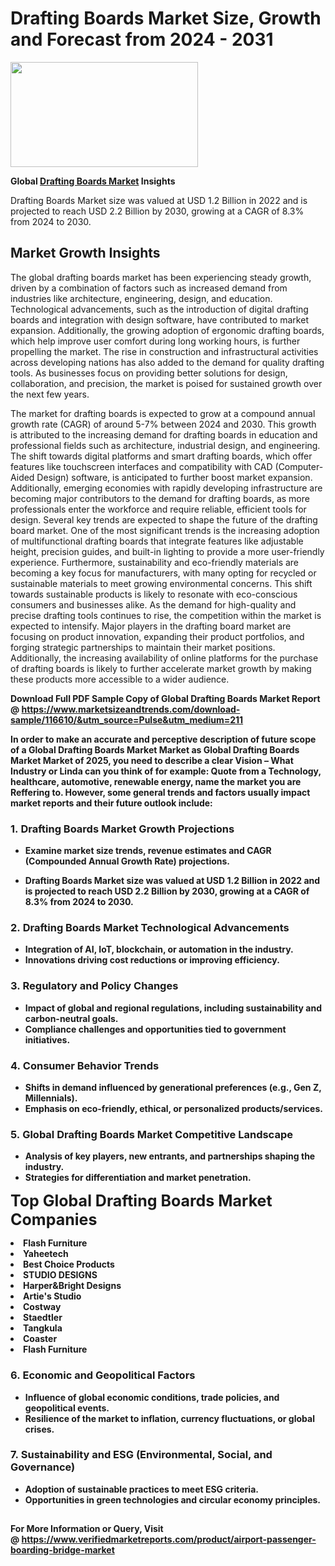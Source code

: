 <H1>Drafting Boards Market Size, Growth and Forecast from 2024 - 2031</H1><img class="aligncenter size-medium wp-image-584254" src="https://thirdeyenews.in/wp-content/uploads/2024/09/Global-Market-Research-300x168.jpeg" alt="" width="300" height="168" /><p><strong>Global&nbsp;<a href="https://www.marketsizeandtrends.com/download-sample/116610/&amp;utm_source=Pulse&amp;utm_medium=211">Drafting Boards Market</a> Insights</strong></p><p>Drafting Boards Market size was valued at USD 1.2 Billion in 2022 and is projected to reach USD 2.2 Billion by 2030, growing at a CAGR of 8.3% from 2024 to 2030.</p><p><h2>Market Growth Insights</h2> <p>The global drafting boards market has been experiencing steady growth, driven by a combination of factors such as increased demand from industries like architecture, engineering, design, and education. Technological advancements, such as the introduction of digital drafting boards and integration with design software, have contributed to market expansion. Additionally, the growing adoption of ergonomic drafting boards, which help improve user comfort during long working hours, is further propelling the market. The rise in construction and infrastructural activities across developing nations has also added to the demand for quality drafting tools. As businesses focus on providing better solutions for design, collaboration, and precision, the market is poised for sustained growth over the next few years.</p> <p><strong></strong></p> <p>The market for drafting boards is expected to grow at a compound annual growth rate (CAGR) of around 5-7% between 2024 and 2030. This growth is attributed to the increasing demand for drafting boards in education and professional fields such as architecture, industrial design, and engineering. The shift towards digital platforms and smart drafting boards, which offer features like touchscreen interfaces and compatibility with CAD (Computer-Aided Design) software, is anticipated to further boost market expansion. Additionally, emerging economies with rapidly developing infrastructure are becoming major contributors to the demand for drafting boards, as more professionals enter the workforce and require reliable, efficient tools for design. Several key trends are expected to shape the future of the drafting board market. One of the most significant trends is the increasing adoption of multifunctional drafting boards that integrate features like adjustable height, precision guides, and built-in lighting to provide a more user-friendly experience. Furthermore, sustainability and eco-friendly materials are becoming a key focus for manufacturers, with many opting for recycled or sustainable materials to meet growing environmental concerns. This shift towards sustainable products is likely to resonate with eco-conscious consumers and businesses alike. As the demand for high-quality and precise drafting tools continues to rise, the competition within the market is expected to intensify. Major players in the drafting board market are focusing on product innovation, expanding their product portfolios, and forging strategic partnerships to maintain their market positions. Additionally, the increasing availability of online platforms for the purchase of drafting boards is likely to further accelerate market growth by making these products more accessible to a wider audience. <p><strong></p><p><span class=""><strong>Download Full PDF Sample Copy of Global Drafting Boards Market Report</strong> @ <a href="https://www.marketsizeandtrends.com/download-sample/116610/&amp;utm_source=Pulse&amp;utm_medium=211" target="_blank">https://www.marketsizeandtrends.com/download-sample/116610/&amp;utm_source=Pulse&amp;utm_medium=211</a></span></p><p>In order to make an accurate and perceptive description of future scope of a Global&nbsp;Drafting Boards Market Market as Global&nbsp;Drafting Boards Market Market of 2025, you need to describe a clear Vision &ndash; What Industry or Linda can you think of for example: Quote from a Technology, healthcare, automotive, renewable energy, name the market you are Reffering to. However, some general trends and factors usually impact market reports and their future outlook include:</p><h3>1.&nbsp;<strong>Drafting Boards Market Growth Projections</strong></h3><ul><li>Examine market size trends, revenue estimates and CAGR (Compounded Annual Growth Rate) projections.</li><li><p>Drafting Boards Market size was valued at USD 1.2 Billion in 2022 and is projected to reach USD 2.2 Billion by 2030, growing at a CAGR of 8.3% from 2024 to 2030.</p></li></ul><h3>2.&nbsp;<strong>Drafting Boards Market Technological Advancements</strong></h3><ul><li>Integration of AI, IoT, blockchain, or automation in the industry.</li><li>Innovations driving cost reductions or improving efficiency.</li></ul><h3>3.&nbsp;<strong>Regulatory and Policy Changes</strong></h3><ul><li>Impact of global and regional regulations, including sustainability and carbon-neutral goals.</li><li>Compliance challenges and opportunities tied to government initiatives.</li></ul><h3>4.&nbsp;<strong>Consumer Behavior Trends</strong></h3><ul><li>Shifts in demand influenced by generational preferences (e.g., Gen Z, Millennials).</li><li>Emphasis on eco-friendly, ethical, or personalized products/services.</li></ul><h3>5.&nbsp;<strong>Global Drafting Boards Market Competitive Landscape</strong></h3><ul><li>Analysis of key players, new entrants, and partnerships shaping the industry.</li><li>Strategies for differentiation and market penetration.</li></ul><p data-pm-slice="1 1 []"><span style="color: inherit; font-family: inherit; font-size: 25px;">Top Global Drafting Boards Market Companies</span></p><div class="" data-test-id=""><p><li>Flash Furniture</li><li> Yaheetech</li><li> Best Choice Products</li><li> STUDIO DESIGNS</li><li> Harper&Bright Designs</li><li> Artie's Studio</li><li> Costway</li><li> Staedtler</li><li> Tangkula</li><li> Coaster</li><li> Flash Furniture</li></p></div><h3>6.&nbsp;<strong>Economic and Geopolitical Factors</strong></h3><ul><li>Influence of global economic conditions, trade policies, and geopolitical events.</li><li>Resilience of the market to inflation, currency fluctuations, or global crises.</li></ul><h3>7.&nbsp;<strong>Sustainability and ESG (Environmental, Social, and Governance)</strong></h3><ul><li>Adoption of sustainable practices to meet ESG criteria.</li><li>Opportunities in green technologies and circular economy principles.</li></ul><h2><strong style="font-size: 14px;">For More Information or Query, Visit @&nbsp;</strong><a style="background-color: #ffffff; font-size: 14px;" href="https://www.marketsizeandtrends.com/report/drafting-boards-market/" target="_blank">https://www.verifiedmarketreports.com/product/airport-passenger-boarding-bridge-market</a></h2>
